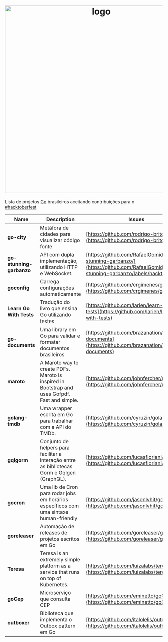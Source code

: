 <h1 align="center">
    <img width="600" src="https://i.imgur.com/OClSued.png" alt="logo"/>
</h1>

Lista de projetos [Go](https://golang.org) brasileiros aceitando contribuições para o [#hacktoberfest](https://hacktoberfest.digitalocean.com)


Name | Description | Issues
--- | --- | ---
**go-city** | Metáfora de cidades para visualizar código fonte | [https://github.com/rodrigo-brito/gocity](https://github.com/rodrigo-brito/gocity) |
**go-stunning-garbanzo** | API com dupla implementação, utilizando HTTP e WebSocket. |[https://github.com/RafaelGomides/go-stunning-garbanzo/](https://github.com/RafaelGomides/go-stunning-garbanzo/labels/hacktoberfest)
**goconfig** | Carrega configurações automaticamente |[https://github.com/crgimenes/goconfig](https://github.com/crgimenes/goconfig)
**Learn Go With Tests** | Tradução do livro que ensina Go utilizando testes| [https://github.com/larien/learn-go-with-tests](https://github.com/larien/learn-go-with-tests)
**go-documents** | Uma library em Go para validar e formatar documentos brasileiros | [https://github.com/brazanation/go-documents](https://github.com/brazanation/go-documents)
**maroto** | A Maroto way to create PDFs. Maroto is inspired in Bootstrap and uses Gofpdf. Fast and simple. | [https://github.com/johnfercher/maroto](https://github.com/johnfercher/maroto)
**golang-tmdb** | Uma wrapper escrita em Go para trabalhar com a API do TMDb. | [https://github.com/cyruzin/golang-tmdb](https://github.com/cyruzin/golang-tmdb)
**gqlgorm** | Conjunto de helpers para facilitar a interação entre as bibliotecas Gorm e Gqlgen (GraphQL). | [https://github.com/lucasfloriani/gqlgorm](https://github.com/lucasfloriani/gqlgorm)
**gocron** | Uma lib de Cron para rodar jobs em horários específicos com uma sintaxe human-friendly | [https://github.com/jasonlvhit/gocron](https://github.com/jasonlvhit/gocron)
**goreleaser** | Automação de releases de projetos escritos em Go | [https://github.com/goreleaser/goreleaser](https://github.com/goreleaser/goreleaser)
**Teresa** | Teresa is an extremely simple platform as a service that runs on top of Kubernetes. | [https://github.com/luizalabs/teresa](https://github.com/luizalabs/teresa)
**goCep** | Microserviço que consulta CEP | [https://github.com/eminetto/goCep](https://github.com/eminetto/goCep)
**outboxer** | Biblioteca que implementa o Outbox pattern em Go | [https://github.com/italolelis/outboxer](https://github.com/italolelis/outboxer)
